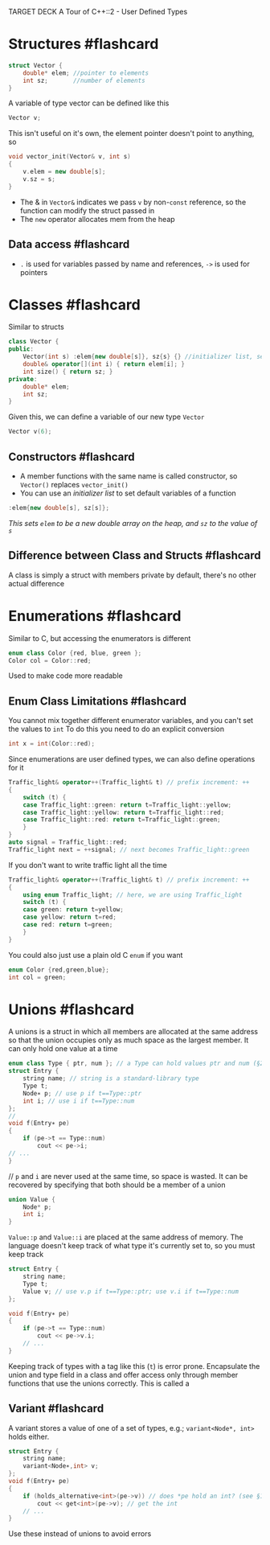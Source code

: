 TARGET DECK
A Tour of C++::2 - User Defined Types

# Structures #flashcard 

```C++
struct Vector {
	double* elem; //pointer to elements
	int sz;       //number of elements
}
```
A variable of type vector can be defined like this
```C++
Vector v;
```
<!--ID: 1715968489569-->


This isn't useful on it's own, the element pointer doesn't point to anything, so
```C++
void vector_init(Vector& v, int s)
{
	v.elem = new double[s];
	v.sz = s;
}
```
- The & in `Vector&` indicates we pass `v` by non-`const` reference, so the function can modify the struct passed in
- The `new` operator allocates mem from the heap

## Data access  #flashcard 

- `.` is used for variables passed by name and references, `->` is used for pointers
<!--ID: 1715968489573-->



# Classes #flashcard 

Similar to structs
```C++
class Vector {
public:
	Vector(int s) :elem{new double[s]}, sz{s} {} //initializer list, sets dfault vars
	double& operator[](int i) { return elem[i]; }
	int size() { return sz; }
private:
	double* elem;
	int sz;
}
```
Given this, we can define a variable of our new type `Vector`
```C++
Vector v(6);
```
<!--ID: 1715968489577-->


## Constructors #flashcard 

- A member functions with the same name is called constructor, so `Vector()` replaces `vector_init()`
- You can use an *initializer list* to set default variables of a function
```C++
:elem{new double[s], sz[s]};
```
*This sets `elem` to be a new double array on the heap, and `sz` to the value of `s`*
<!--ID: 1715968489582-->


## Difference between Class and Structs #flashcard 

A class is simply a struct with members private by default, there's no other actual difference
<!--ID: 1715968489586-->



# Enumerations #flashcard 

Similar to C, but accessing the enumerators is different
```C++
enum class Color {red, blue, green };
Color col = Color::red;
```
Used to make code more readable
<!--ID: 1715968489590-->


## Enum Class Limitations #flashcard 

You cannot mix together different enumerator variables, and you can't set the values to `int`
To do this you need to do an explicit conversion
```C++
int x = int(Color::red);
```
<!--ID: 1715968489594-->



Since enumerations are user defined types, we can also define operations for it
```C++
Traffic_light& operator++(Traffic_light& t) // prefix increment: ++
{
	switch (t) {
	case Traffic_light::green: return t=Traffic_light::yellow;
	case Traffic_light::yellow: return t=Traffic_light::red;
	case Traffic_light::red: return t=Traffic_light::green;
	}
}
auto signal = Traffic_light::red;
Traffic_light next = ++signal; // next becomes Traffic_light::green
```

If you don't want to write traffic light all the time
```C++
Traffic_light& operator++(Traffic_light& t) // prefix increment: ++
{
	using enum Traffic_light; // here, we are using Traffic_light
	switch (t) {
	case green: return t=yellow;
	case yellow: return t=red;
	case red: return t=green;
	}
}
```

You could also just use a plain old C `enum` if you want
```C++
enum Color {red,green,blue};
int col = green;
```


# Unions #flashcard 

A unions is a struct in which all members are allocated at the same address so that the union occupies only as much space as the largest member. It can only hold one value at a time
```C++
enum class Type { ptr, num }; // a Type can hold values ptr and num (§2.4)
struct Entry {
	string name; // string is a standard-library type
	Type t;
	Node∗ p; // use p if t==Type::ptr
	int i; // use i if t==Type::num
};
//
void f(Entry∗ pe)
{
	if (pe->t == Type::num)
		cout << pe->i;
// ...
}
```
//
`p` and `i` are never used at the same time, so space is wasted. It can be recovered by specifying that both should be a member of a union
```C++
union Value {
	Node* p;
	int i;
}
```
`Value::p` and `Value::i` are placed at the same address of memory. The language doesn't keep track of what type it's currently set to, so you must keep track
<!--ID: 1715968489599-->



```C++
struct Entry {
	string name;
	Type t;
	Value v; // use v.p if t==Type::ptr; use v.i if t==Type::num
};

void f(Entry∗ pe)
{
	if (pe->t == Type::num)
		cout << pe->v.i;
	// ...
}
```
Keeping track of types with a tag like this (`t`) is error prone. Encapsulate the union and type field in a class and offer access only through member functions that use the unions correctly. This is called a

## Variant #flashcard 

A variant stores a value of one of a set of types, e.g.; `variant<Node*, int>` holds either.
```C++
struct Entry {
	string name;
	variant<Node∗,int> v;
};
void f(Entry∗ pe)
{
	if (holds_alternative<int>(pe->v)) // does *pe hold an int? (see §15.4.1)
		cout << get<int>(pe->v); // get the int
	// ...
}
```
Use these instead of unions to avoid errors
<!--ID: 1715968489604-->
